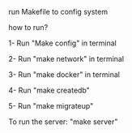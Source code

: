 run Makefile to config system

how to run?

1- Run "Make config" in terminal

2- Run "make network" in terminal

3- Run "make docker" in terminal

4- Run "make createdb"

5- Run "make migrateup"

To run the server: "make server"
